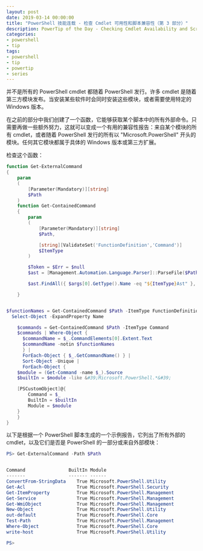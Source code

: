 ```yaml
---
layout: post
date: 2019-03-14 00:00:00
title: "PowerShell 技能连载 - 检查 Cmdlet 可用性和脚本兼容性（第 3 部分）"
description: PowerTip of the Day - Checking Cmdlet Availability and Script Compatibility (Part 3)
categories:
- powershell
- tip
tags:
- powershell
- tip
- powertip
- series
---
```

并不是所有的 PowerShell cmdlet 都随着 PowerShell 发行。许多 cmdlet 是随着第三方模块发布。当安装某些软件时会同时安装这些模块，或者需要使用特定的 Windows 版本。

在之前的部分中我们创建了一个函数，它能够获取某个脚本中的所有外部命令。只需要再做一些额外努力，这就可以变成一个有用的兼容性报告：来自某个模块的所有 cmdlet，或者随着 PowerShell 发行的所有以 "Microsoft.PowerShell" 开头的模块。任何其它模块都属于具体的 Windows 版本或第三方扩展。

检查这个函数：

```powershell
function Get-ExternalCommand
{
    param
    (
        [Parameter(Mandatory)][string]
        $Path
    )
    function Get-ContainedCommand
    {
        param
        (
            [Parameter(Mandatory)][string]
            $Path,

            [string][ValidateSet('FunctionDefinition','Command')]
            $ItemType
        )

        $Token = $Err = $null
        $ast = [Management.Automation.Language.Parser]::ParseFile($Path, [ref] $Token, [ref] $Err)

        $ast.FindAll({ $args[0].GetType().Name -eq "${ItemType}Ast" }, $true)

    }


$functionNames = Get-ContainedCommand $Path -ItemType FunctionDefinition |
  Select-Object -ExpandProperty Name

    $commands = Get-ContainedCommand $Path -ItemType Command
    $commands | Where-Object {
      $commandName = $_.CommandElements[0].Extent.Text
      $commandName -notin $functionNames
      } |
      ForEach-Object { $_.GetCommandName() } |
      Sort-Object -Unique |
      ForEach-Object {
    $module = (Get-Command -name $_).Source
    $builtIn = $module -like &#39;Microsoft.PowerShell.*&#39;

    [PSCustomObject]@{
        Command = $_
        BuiltIn = $builtIn
        Module = $module
    }
    }
}
```

以下是根据一个 PowerShell 脚本生成的一个示例报告，它列出了所有外部的 cmdlet，以及它们是否是 PowerShell 的一部分或来自外部模块：

```powershell
PS> Get-ExternalCommand -Path $Path


Command                BuiltIn Module
-------                ------- ------
ConvertFrom-StringData    True Microsoft.PowerShell.Utility
Get-Acl                   True Microsoft.PowerShell.Security
Get-ItemProperty          True Microsoft.PowerShell.Management
Get-Service               True Microsoft.PowerShell.Management
Get-WmiObject             True Microsoft.PowerShell.Management
New-Object                True Microsoft.PowerShell.Utility
out-default               True Microsoft.PowerShell.Core
Test-Path                 True Microsoft.PowerShell.Management
Where-Object              True Microsoft.PowerShell.Core
write-host                True Microsoft.PowerShell.Utility

PS>
```

<!--本文国际来源：[Checking Cmdlet Availability and Script Compatibility (Part 3)](https://community.idera.com/database-tools/powershell/powertips/b/tips/posts/checking-cmdlet-availability-and-script-compatibility-part-3)-->

